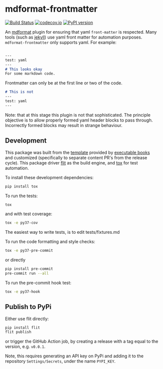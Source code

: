 # mdformat-frontmatter

[![Build Status][ci-badge]][ci-link]
[![codecov.io][cov-badge]][cov-link]
[![PyPI version][pypi-badge]][pypi-link]

An [mdformat](https://github.com/executablebooks/mdformat) plugin for ensuring that yaml `front-matter` is respected.
Many tools (such as [jekyll](https://github.com/jekyll/jekyll)) use yaml front matter for automation purposes.
`mdformat-frontmatter` only supports yaml. For example:

```markdown

---
test: yaml
---
# This looks okay
For some markdown code.
```

Frontmatter can only be at the first line or two of the code.
```markdown
# This is not
---
test: yaml
---
```
Note: that at this stage this plugin is not that sophisticated. The principle objective is to allow properly formed yaml header blocks to pass through.
Incorrectly formed blocks may result in strange behaviour.

## Development
This package was built from the [template](https://github.com/executablebooks/mdformat-plugin) provided by [executable books](https://github.com/executablebooks) and customized (specifically to separate content PR's from the release cycle).
This package driver [flit](https://flit.readthedocs.io) as the build engine, and [tox](https://tox.readthedocs.io) for test automation.

To install these development dependencies:

```bash
pip install tox
```

To run the tests:

```bash
tox
```

and with test coverage:

```bash
tox -e py37-cov
```

The easiest way to write tests, is to edit tests/fixtures.md

To run the code formatting and style checks:

```bash
tox -e py37-pre-commit
```

or directly

```bash
pip install pre-commit
pre-commit run --all
```

To run the pre-commit hook test:

```bash
tox -e py37-hook
```

## Publish to PyPi

Either use flit directly:

```bash
pip install flit
flit publish
```

or trigger the GitHub Action job, by creating a release with a tag equal to the version, e.g. `v0.0.1`.

Note, this requires generating an API key on PyPi and adding it to the repository `Settings/Secrets`, under the name `PYPI_KEY`.

[ci-badge]: https://github.com/butler54/mdformat-frontmatter/workflows/CI/badge.svg?branch=master
[ci-link]: https://github.com/butler54/mdformat-frontmatter/actions?query=workflow%3ACI+branch%3Amaster+event%3Apush
[cov-badge]: https://codecov.io/gh/butler54/mdformat-frontmatter/branch/master/graph/badge.svg
[cov-link]: https://codecov.io/gh/butler54/mdformat-frontmatter
[pypi-badge]: https://img.shields.io/pypi/v/mdformat-frontmatter.svg
[pypi-link]: https://pypi.org/project/mdformat-frontmatter
